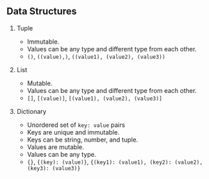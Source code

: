 ## Data Structures

1. Tuple
    * Immutable.
    * Values can be any type and different type from each other.
    * `()`,  `((value),)`, `((value1), (value2), (value3))`
    
2. List
    * Mutable.
    * Values can be any type and different type from each other.
    * `[]`, `[(value)]`, `[(value1), (value2), (value3)]`


3. Dictionary
    * Unordered set of `key: value` pairs
    * Keys are unique and immutable.
    * Keys can be string, number, and tuple.
    * Values are mutable.
    * Values can be any type.
    * `{}`, `{(key): (value)}`, ```{(key1): (value1), (key2): (value2), (key3): (value3)}``` 